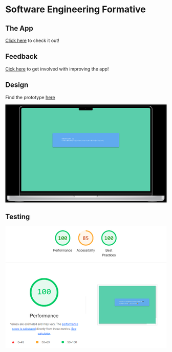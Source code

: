 # Software Engineering Formative
## The App
[Click here](https://deliciousearlgrey.github.io/SWE_formative/) to check it out!

## Feedback
[Cick here](https://docs.google.com/forms/d/e/1FAIpQLScOd_n1G-gbSrAYwfuqYfprLotvlmDQl_rgXjWqeEjAsSy02g/viewform) to get involved with improving the app!

## Design
Find the prototype [here](https://www.figma.com/proto/cOROLu2sPIADhuO4RTE9Ao/Untitled?type=design&node-id=0-3&t=dRdNU1D5kAldsq7H-0&scaling=scale-down&page-id=0%3A1)

![Screenshot](Formative_Figma.png)

## Testing

![Test Outcomes](test.png)
